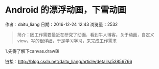 # Android 的漂浮动画，下雪动画
作者：daitu_liang
日期：2016-12-24 12:43
浏览量：2532
> 简介：因工作需要最近在研究了动画，看到牛人博客，关于动画，自定义view，写的很详细，于是学习学习，来完成工作需求





1.先得了解下canvas.drawBi

 链接：http://blog.csdn.net/daitu_liang/article/details/53856766
